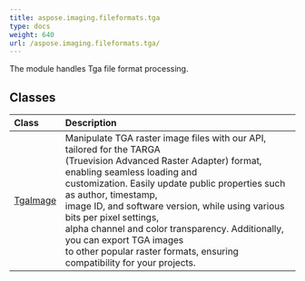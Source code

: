 ```yaml
---
title: aspose.imaging.fileformats.tga
type: docs
weight: 640
url: /aspose.imaging.fileformats.tga/
---
```



The module handles Tga file format processing.

## **Classes**
| **Class** | **Description** |
| :- | :- |
| [TgaImage](/imaging/python-net/aspose.imaging.fileformats.tga/tgaimage/) | Manipulate TGA raster image files with our API, tailored for the TARGA<br/>            (Truevision Advanced Raster Adapter) format, enabling seamless loading and<br/>            customization. Easily update public properties such as author, timestamp,<br/>            image ID, and software version, while using various bits per pixel settings,<br/>            alpha channel and color transparency. Additionally, you can export TGA images<br/>            to other popular raster formats, ensuring compatibility for your projects. |
